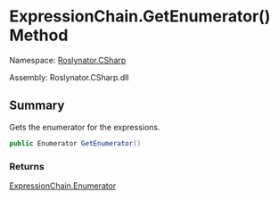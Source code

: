 # ExpressionChain\.GetEnumerator\(\) Method

Namespace: [Roslynator.CSharp](../../README.md)

Assembly: Roslynator\.CSharp\.dll

## Summary

Gets the enumerator for the expressions\.

```csharp
public Enumerator GetEnumerator()
```

### Returns

[ExpressionChain.Enumerator](../Enumerator/README.md)

